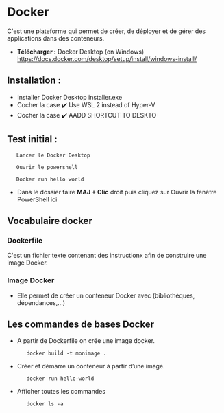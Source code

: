 # Docker

C'est une plateforme qui permet de créer, de déployer et de gérer des applications dans des conteneurs.

- **Télécharger :** Docker Desktop (on Windows) https://docs.docker.com/desktop/setup/install/windows-install/

 ## **Installation :**
- Installer Docker Desktop installer.exe
- Cocher la case ✔️ Use WSL 2 instead of Hyper-V 
- Cocher la case ✔️ AADD SHORTCUT TO DESKTO


## **Test initial :**

       Lancer le Docker Desktop
  
       Ouvrir le powershell

       Docker run hello world




- Dans le dossier faire **MAJ + Clic** droit puis cliquez sur Ouvrir la fenêtre PowerShell ici

## Vocabulaire docker

### Dockerfile
C'est un fichier texte contenant des instructionx afin de construire une image Docker.

### Image Docker
- Elle permet de créer un conteneur Docker avec (bibliothèques, dépendances,...) 

## Les commandes de bases Docker 

- A partir de Dockerfile on crée une image docker.

         docker build -t monimage .
  
- Créer et démarre un conteneur à partir d’une image.

         docker run hello-world

- Afficher toutes les commandes

         docker ls -a
